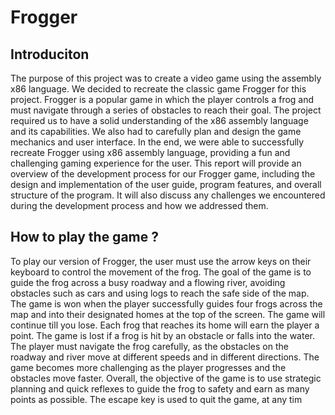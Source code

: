 # Frogger
## Introduciton
The purpose of this project was to create a video game using the assembly x86 language. We decided to 
recreate the classic game Frogger for this project. Frogger is a popular game in which the player controls 
a frog and must navigate through a series of obstacles to reach their goal. The project required us to 
have a solid understanding of the x86 assembly language and its capabilities. We also had to carefully 
plan and design the game mechanics and user interface. In the end, we were able to successfully 
recreate Frogger using x86 assembly language, providing a fun and challenging gaming experience for 
the user. This report will provide an overview of the development process for our Frogger game, 
including the design and implementation of the user guide, program features, and overall structure of 
the program. It will also discuss any challenges we encountered during the development process and 
how we addressed them.
## How to play the game ?
To play our version of Frogger, the user must use the arrow keys on their keyboard to control the 
movement of the frog. The goal of the game is to guide the frog across a busy roadway and a flowing 
river, avoiding obstacles such as cars and using logs to reach the safe side of the map. The game is won 
when the player successfully guides four frogs across the map and into their designated homes at the 
top of the screen. The game will continue till you lose. Each frog that reaches its home will earn the 
player a point. The game is lost if a frog is hit by an obstacle or falls into the water. The player must 
navigate the frog carefully, as the obstacles on the roadway and river move at different speeds and in 
different directions. The game becomes more challenging as the player progresses and the obstacles 
move faster. Overall, the objective of the game is to use strategic planning and quick reflexes to guide 
the frog to safety and earn as many points as possible.
The escape key is used to quit the game, at any tim
